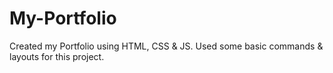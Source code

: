 # My-Portfolio
Created my Portfolio using HTML, CSS & JS.
Used some basic commands & layouts for this project.
